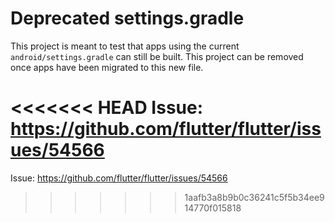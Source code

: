 # Deprecated settings.gradle

This project is meant to test that apps using the current `android/settings.gradle`
can still be built. This project can be removed once apps have been migrated to
this new file.

<<<<<<< HEAD
Issue: https://github.com/flutter/flutter/issues/54566
=======
Issue: https://github.com/flutter/flutter/issues/54566
>>>>>>> 1aafb3a8b9b0c36241c5f5b34ee914770f015818
